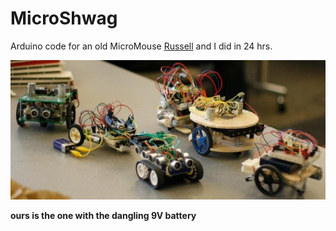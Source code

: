 MicroShwag
==========
Arduino code for an old MicroMouse [Russell](mailto:rperr002@ucr.edu) and I did in 24 hrs.
 
![MicroShwagPic][mouse]

[mouse]: MicroShwag.jpg "MicroShwag"
**ours is the one with the dangling 9V battery**
